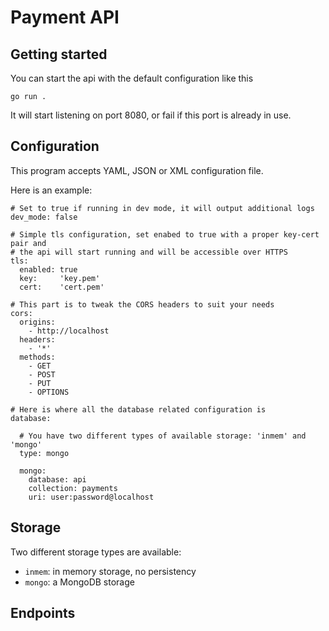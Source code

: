 # Payment API

## Getting started

You can start the api with the default configuration like this

    go run .

It will start listening on port 8080, or fail if this port is already in use.

## Configuration

This program accepts YAML, JSON or XML configuration file.

Here is an example:

```
# Set to true if running in dev mode, it will output additional logs
dev_mode: false

# Simple tls configuration, set enabed to true with a proper key-cert pair and
# the api will start running and will be accessible over HTTPS
tls:
  enabled: true
  key:     'key.pem'
  cert:    'cert.pem'

# This part is to tweak the CORS headers to suit your needs
cors:
  origins:
    - http://localhost
  headers:
    - '*'
  methods:
    - GET
    - POST
    - PUT
    - OPTIONS

# Here is where all the database related configuration is
database:

  # You have two different types of available storage: 'inmem' and 'mongo'
  type: mongo

  mongo:
    database: api
    collection: payments
    uri: user:password@localhost
```

## Storage

Two different storage types are available:

  - `inmem`: in memory storage, no persistency
  - `mongo`: a MongoDB storage

## Endpoints
